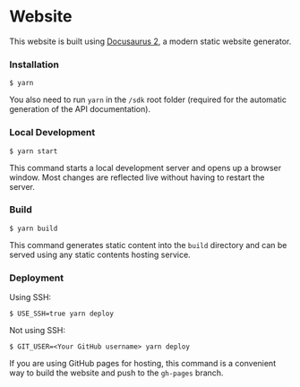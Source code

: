 # Website

This website is built using [Docusaurus 2](https://docusaurus.io/), a modern static website generator.

### Installation

```
$ yarn
```

You also need to run `yarn` in the `/sdk` root folder (required for the automatic generation of the API documentation).  

### Local Development

```
$ yarn start
```

This command starts a local development server and opens up a browser window. Most changes are reflected live without having to restart the server.

### Build

```
$ yarn build
```

This command generates static content into the `build` directory and can be served using any static contents hosting service.

### Deployment

Using SSH:

```
$ USE_SSH=true yarn deploy
```

Not using SSH:

```
$ GIT_USER=<Your GitHub username> yarn deploy
```

If you are using GitHub pages for hosting, this command is a convenient way to build the website and push to the `gh-pages` branch.
